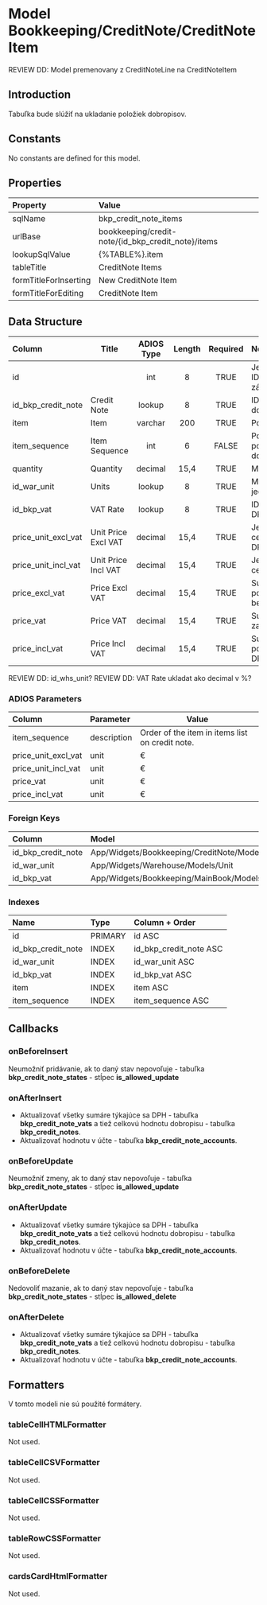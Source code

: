 # Model Bookkeeping/CreditNote/CreditNoteItem

REVIEW DD: Model premenovany z CreditNoteLine na CreditNoteItem

## Introduction

Tabuľka bude slúžiť na ukladanie položiek dobropisov.

## Constants

No constants are defined for this model.

## Properties

| Property              | Value                                          |
| :-------------------- | :--------------------------------------------- |
| sqlName               | bkp_credit_note_items                          |
| urlBase               | bookkeeping/credit-note/{id_bkp_credit_note}/items |
| lookupSqlValue        | {%TABLE%}.item                                 |
| tableTitle            | CreditNote Items                               |
| formTitleForInserting | New CreditNote Item                            |
| formTitleForEditing   | CreditNote Item                                |

## Data Structure

| Column              | Title               | ADIOS Type | Length | Required | Notes                        |
| :------------------ | ------------------- | :--------: | :----: | :------: | :--------------------------- |
| id                  |                     |    int     |   8    |   TRUE   | Jedinečné ID záznamu         |
| id_bkp_credit_note  | Credit Note         |   lookup   |   8    |   TRUE   | ID dobropisu                 |
| item                | Item                |  varchar   |  200   |   TRUE   | Položka                      |
| item_sequence       | Item Sequence       |    int     |   6    |  FALSE   | Poradie položky na dobropise |
| quantity            | Quantity            |  decimal   |  15,4  |   TRUE   | Množstvo                     |
| id_war_unit         | Units               |   lookup   |   8    |   TRUE   | Merná jednotka               |
| id_bkp_vat          | VAT Rate            |   lookup   |   8    |   TRUE   | ID Sadzby DPH                |
| price_unit_excl_vat | Unit Price Excl VAT |  decimal   |  15,4  |   TRUE   | Jednotková cena bez DPH      |
| price_unit_incl_vat | Unit Price Incl VAT |  decimal   |  15,4  |   TRUE   | Jednotková cena s DPH        |
| price_excl_vat      | Price Excl VAT      |  decimal   |  15,4  |   TRUE   | Suma za položku bez DPH      |
| price_vat           | Price VAT           |  decimal   |  15,4  |   TRUE   | Suma DPH za položku          |
| price_incl_vat      | Price Incl VAT      |  decimal   |  15,4  |   TRUE   | Suma za položku s DPH        |

REVIEW DD: id_whs_unit?
REVIEW DD: VAT Rate ukladat ako decimal v %?

### ADIOS Parameters

| Column              | Parameter   | Value                                           |
| :------------------ | :---------- | ----------------------------------------------- |
| item_sequence       | description | Order of the item in items list on credit note. |
| price_unit_excl_vat | unit        | €                                               |
| price_unit_incl_vat | unit        | €                                               |
| price_vat           | unit        | €                                               |
| price_incl_vat      | unit        | €                                               |

### Foreign Keys

| Column             | Model                                            | Relation | OnUpdate | OnDelete |
| :----------------- | :----------------------------------------------- | :------: | -------- | -------- |
| id_bkp_credit_note | App/Widgets/Bookkeeping/CreditNote/Models/CreditNote |   1:N    | Cascade  | Cascade  |
| id_war_unit        | App/Widgets/Warehouse/Models/Unit                |   1:N    | Cascade  | Restrict |
| id_bkp_vat         | App/Widgets/Bookkeeping/MainBook/Models/Vat          |   1:N    | Cascade  | Restrict |

### Indexes

| Name               | Type    | Column + Order         |
| :----------------- | :------ | :--------------------- |
| id                 | PRIMARY | id ASC                 |
| id_bkp_credit_note | INDEX   | id_bkp_credit_note ASC |
| id_war_unit        | INDEX   | id_war_unit ASC        |
| id_bkp_vat         | INDEX   | id_bkp_vat ASC         |
| item               | INDEX   | item ASC               |
| item_sequence      | INDEX   | item_sequence ASC      |

## Callbacks

### onBeforeInsert

Neumožniť pridávanie, ak to daný stav nepovoľuje - tabuľka **bkp_credit_note_states** - stĺpec **is_allowed_update**

### onAfterInsert

* Aktualizovať všetky sumáre týkajúce sa DPH - tabuľka **bkp_credit_note_vats** a tiež celkovú hodnotu dobropisu - tabuľka **bkp_credit_notes**.
* Aktualizovať hodnotu v účte - tabuľka **bkp_credit_note_accounts**.

### onBeforeUpdate

Neumožniť zmeny, ak to daný stav nepovoľuje - tabuľka **bkp_credit_note_states** - stĺpec **is_allowed_update**

### onAfterUpdate

* Aktualizovať všetky sumáre týkajúce sa DPH - tabuľka **bkp_credit_note_vats** a tiež celkovú hodnotu dobropisu - tabuľka **bkp_credit_notes**.
* Aktualizovať hodnotu v účte - tabuľka **bkp_credit_note_accounts**.

### onBeforeDelete

Nedovoliť mazanie, ak to daný stav nepovoľuje - tabuľka **bkp_credit_note_states** - stĺpec **is_allowed_delete**

### onAfterDelete

* Aktualizovať všetky sumáre týkajúce sa DPH - tabuľka **bkp_credit_note_vats** a tiež celkovú hodnotu dobropisu - tabuľka **bkp_credit_notes**.
* Aktualizovať hodnotu v účte - tabuľka **bkp_credit_note_accounts**.

## Formatters

V tomto modeli nie sú použité formátery.

### tableCellHTMLFormatter

Not used.

### tableCellCSVFormatter

Not used.

### tableCellCSSFormatter

Not used.

### tableRowCSSFormatter

Not used.

### cardsCardHtmlFormatter

Not used.
